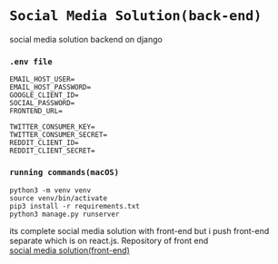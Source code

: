 # `Social Media Solution(back-end)`
 
social media solution backend on django

### `.env file`

```
EMAIL_HOST_USER=
EMAIL_HOST_PASSWORD=
GOOGLE_CLIENT_ID=
SOCIAL_PASSWORD=
FRONTEND_URL=

TWITTER_CONSUMER_KEY=
TWITTER_CONSUMER_SECRET=
REDDIT_CLIENT_ID=
REDDIT_CLIENT_SECRET=
```

### `running commands(macOS)`

```
python3 -m venv venv
source venv/bin/activate
pip3 install -r requirements.txt
python3 manage.py runserver
```

its complete social media solution with front-end but i push front-end separate which is on react.js. Repository of front end\
[social media solution(front-end)](https://www.github.com/tabish-debug/social-media-app-frontend)
